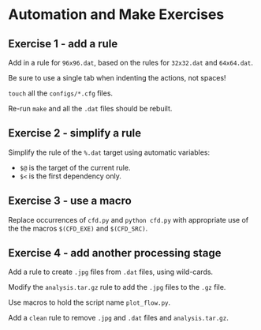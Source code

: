 Automation and Make Exercises
=============================

Exercise 1 - add a rule 
-----------------------

Add in a rule for `96x96.dat`, based on the rules for `32x32.dat` and
`64x64.dat`.

Be sure to use a single tab when indenting the actions, not spaces!

`touch` all the `configs/*.cfg` files.

Re-run `make` and all the `.dat` files should be rebuilt.

Exercise 2 - simplify a rule 
----------------------------

Simplify the rule of the `%.dat` target using automatic variables:

* `$@` is the target of the current rule.
* `$<` is the first dependency only.

Exercise 3 - use a macro
------------------------

Replace occurrences of `cfd.py` and `python cfd.py` with appropriate
use of the the macros `$(CFD_EXE)` and `$(CFD_SRC)`.

Exercise 4 - add another processing stage
-----------------------------------------

Add a rule to create `.jpg` files from `.dat` files, using wild-cards.

Modify the `analysis.tar.gz` rule to add the `.jpg` files to the `.gz` file.

Use macros to hold the script name `plot_flow.py`.

Add a `clean` rule to remove `.jpg` and `.dat` files and `analysis.tar.gz`.
